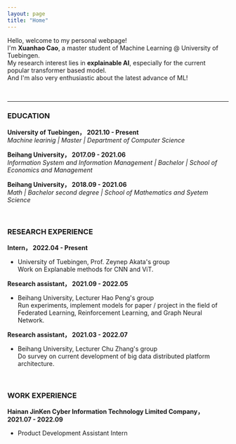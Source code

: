```yaml
---
layout: page
title: "Home"
---
```


Hello, welcome to my personal webpage!  
I'm **Xuanhao Cao**, a master student of Machine Learning @ University of Tuebingen.  
My research interest lies in **explainable AI**, especially for the current popular transformer based model.  
And I'm also very enthusiastic about the latest advance of ML!  

<br/>
<hr/>

### **EDUCATION**
**University of Tuebingen，      2021.10 - Present** <br/>
*Machine learinig | Master | Department of Computer Science*

**Beihang University，      2017.09 - 2021.06** <br/>
*Information System and Information Management | Bachelor | School of Economics and Management*

**Beihang University，      2018.09 - 2021.06** <br/>
*Math | Bachelor second degree | School of Mathematics and Syetem Science*

<br/>

### **RESEARCH EXPERIENCE**
**Intern，    2022.04 - Present**
* University of Tuebingen, Prof. Zeynep Akata's group  <br/>
Work on Explanable methods for CNN and ViT.

**Research assistant，    2021.09 - 2022.05**
* Beihang University, Lecturer Hao Peng's group <br/>
Run experiments, implement models for paper / project in the field of Federated Learning, Reinforcement Learning, and Graph Neural Network.

**Research assistant，     2021.03 - 2022.07**
* Beihang University, Lecturer Chu Zhang's group <br/>
Do survey on current development of big data distributed platform architecture.

<br/>

### **WORK EXPERIENCE**
**Hainan JinKen Cyber Information Technology Limited Company，       2021.07 - 2022.09** <br/>
* Product Development Assistant Intern



